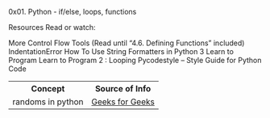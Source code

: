 0x01. Python - if/else, loops, functions

Resources
Read or watch:

More Control Flow Tools (Read until “4.6. Defining Functions” included)
IndentationError
How To Use String Formatters in Python 3
Learn to Program
Learn to Program 2 : Looping
Pycodestyle – Style Guide for Python Code

<table>
  <tr>
    <th> Concept </th>
    <th> Source of Info </th>
  </tr>
  
  <tr>
    <td> randoms in python </td>
    <td> <a href="https://www.geeksforgeeks.org/python-random-module/"> Geeks for Geeks </a>
  </tr>
  
  </table>
